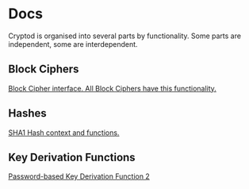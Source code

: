 Docs
====

Cryptod is organised into several parts by functionality. Some parts are independent, some are interdependent.

Block Ciphers
------------
<a href="blockcipher/blockcipher.md">Block Cipher interface. All Block Ciphers have this functionality.</a>

Hashes
------
<a href="hash/sha1.md">SHA1 Hash context and functions.</a>

Key Derivation Functions
------------------------
<a href="kdf/pbkdf2.md">Password-based Key Derivation Function 2</a>
